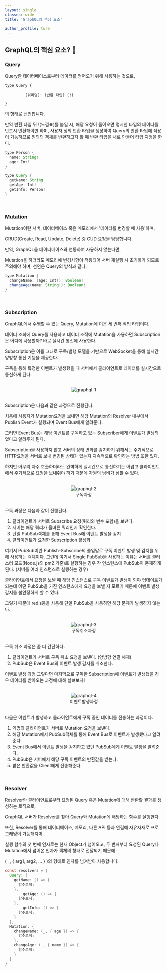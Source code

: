 ```yaml
---
layout: single
classes: wide
title: 'GraphQL의 핵심 요소'

author_profile: ture
---
```


## GraphQL의 핵심 요소? 👀

### Query

Query란 데이터베이스로부터 데이터를 얻어오기 위해 사용하는 것으로,

```
type Query {

         (쿼리명): (반환 타입) (!)

}
```

의 형태로 선언합니다.

만약 반환 타입 뒤 !(느낌표)를 붙일 시, 해당 요청이 들어오면 명시한 타입의 데이터를 반드시 반환해야만 하며, 사용자 정의 반환 타입을 생성하여 Query의 반환 타입에 적용이 가능하므로 임의의 객체를 반환하고자 할 때 반환 타입을 새로 만들어 타입 지정을 한다.

```java
type Person {
  name: String!
  age: Int!
}

type Query {
  getName: String
  getAge: Int!
  getInfo: Person!
}
```

<br>

### Mutation

Mutation이란 서버, 데이터베이스 혹은 메모리에서 '데이터를 변경할 때 사용'하며,

CRUD(Create, Read, Update, Delete) 중 CUD 요청을 담당합니다.

만약, GraphQL을 데이터베이스와 연동하여 사용하지 않는다면,

Mutation을 하더라도 메모리에 변경사항이 적용되어 서버 재실행 시 초기화가 되므로 주의해야 하며, 선언은 Query의 방식과 같다.

```java
type Mutation {
  changeName: (age: Int!): Boolean!
  changeAge(name: String!): Boolean!
}
```

<br>

### Subscription

GraphQL에서 수행할 수 있는 Query, Mutation에 이은 세 번째 작업 타입이다.

데이터 조회에 Query를 사용하고 데이터 조작에 Mutation을 사용하면 Subscription은 어디에 사용할까? 바로 실시간 통신에 사용한다.

Subscription은 이름 그대로 구독/발행 모델을 기반으로 WebSocket을 통해 실시간 양방향 통신 기능을 제공한다.

구독을 통해 특정한 이벤트가 발생했을 때 서버에서 클라이언트로 데이터를 실시간으로 통신하게 된다.

<br>
<center><img src="../images/2021-10-27-first/graphql-1.png" alt="graphql-1" /></center>
<br>

Subscription은 다음과 같은 과정으로 진행된다.

처음에 사용자가 Mutation요청을 보내면 해당 Mutation의 Resolver 내부에서 Publish Event가 실행되며 Event Bus에게 알려준다.

그러면 Event Bus는 해당 이벤트를 구독하고 있는 Subscriber에게 이벤트가 발생되었다고 알려주게 된다.

Subscription을 사용하지 않고 서버의 상태 변화를 감지하기 위해서는 주기적으로 HTTP요청을 서버로 보내 변경된 상태가 있는지 지속적으로 확인하는 방법 또한 있다.

하지만 아무리 자주 호출하더라도 완벽하게 실시간으로 통신하기는 어렵고 클라이언트에서 주기적으로 요청을 보내줘야 하기 때문에 자원의 낭비가 심할 수 있다.

<br>
<center><img src="../images/2021-10-27-first/graphql-2.png" alt="graphql-2" /></center>
<center>구독과정</center>
<br>

구독 과정은 다음과 같이 진행된다.

1. 클라이언트가 서버로 Subscribe 요청(쿼리와 변수 포함)을 보낸다.
2. 서버는 해당 쿼리가 올바른 쿼리인지 확인한다.
3. 단일 PubSub객체를 통해 Event Bus에 이벤트 발생을 감지
4. 클라이언트가 요청한 Subscription 활성화

여기서 PubSub이란 Publish-Subscribe의 줄임말로 구독 이벤트 발생 및 감지를 위해 사용하는 객체이다. 그런데 여기서 Single PubSub을 사용하는 이유는 서버를 클러스터 모드(Node.js의 pm2 기준)로 실행하는 경우 각 인스턴스에 PubSub이 존재하게 된다. (서버를 여러 인스턴스로 실행하는 경우)

클라이언트에서 요청을 보낼 때 해당 인스턴스로 구독 이벤트가 발생이 되야 업데이트가 되는데 어떤 PubSub을 가진 인스턴스에게 요청을 보낼 지 모르기 때문에 이벤트 발생 감지를 불안정하게 할 수 있다.

그렇기 때문에 redis등을 사용해 단일 PubSub을 사용하면 해당 문제가 발생하지 않는다.

<br>
<center><img src="../images/2021-10-27-first/graphql-3.png" alt="graphql-3" /></center>
<center>구독취소과정</center>
<br>

구독 취소 과정은 좀 더 간단하다.

1. 클라이언트가 서버로 구독 취소 요청을 보낸다. (양방향 연결 해제)
2. PubSub은 Event Bus의 이벤트 발생 감지를 취소한다.

이벤트 발생 과정
그렇다면 마지막으로 구독한 Subscription에 이벤트가 발생했을 경우 데이터를 받아오는 과정에 대해 살펴보자!

<br>
<center><img src="../images/2021-10-27-first/graphql-4.png" alt="graphql-4" /></center>
<center>이벤트발생과정</center>
<br>

다음은 이벤트가 발생하고 클라이언트에게 구독 중인 데이터를 전송하는 과정이다.

1. 익명의 클라이언트가 서버로 Mutation 요청을 보낸다.
2. 해당 Mutation에서 PubSub객체를 통해 Event Bus로 이벤트가 발생했다고 알려준다.
3. Event Bus에서 이벤트 발생을 감지하고 있던 PubSub에게 이벤트 발생을 알려준다.
4. PubSub은 서버에서 해당 구독 이벤트의 반환값을 받는다.
5. 받은 반환값을 Client에게 전송해준다.

<br>

### Resolver

Resolver란 클라이언트로부터 요청된 Query 혹은 Mutation에 대해 반환할 결과를 생성하는 로직으로,

GraphQL 서버가 Resolver를 찾아 Query와 Mutation에 해당하는 함수를 실행한다.

또한, Resolver를 통해 데이터베이스, 메모리, 다른 API 등과 연결해 자유자재로 프로그래밍이 가능해지며,

실행 함수의 첫 번째 인자로는 현재 Object가 넘어오고, 두 번째부터 요청된 Query나 Mutation에서 넘어온 인자가 객체의 형태로 전달되기 때문에

( \_, { arg1, arg2, ... } )의 형태로 인자를 넘겨받아 사용합니다.

```java
const resolvers = {
  Query: {
    getName: () => {
      함수로직;
    },
        getAge: () => {
      함수로직;
    },
        getInfo: () => {
      함수로직;
    }
  },
  Mutation: {
    changeName: (_, { age }) => {
      함수로직;
    },
    changeAge: (_, { name }) => {
      함수로직;
    }
  }
}
```
